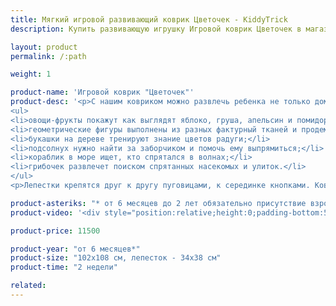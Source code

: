 ```yaml
---
title: Мягкий игровой развивающий коврик Цветочек - KiddyTrick
description: Купить развивающую игрушку Игровой коврик Цветочек в магазине KiddyTrick

layout: product
permalink: /:path

weight: 1

product-name: 'Игровой коврик "Цветочек"'
product-desc: '<p>С нашим ковриком можно развлечь ребенка не только дома и на природе, но и в поездке - он разборный и мягкий. Выполнен в виде цветка с серединкой, на которую можно посадить малыша.</p> 
<ul>
<li>овощи-фрукты покажут как выглядят яблоко, груша, апельсин и помидор снаружи и внутри;</li>
<li>геометрические фигуры выполнены из разных фактурный тканей и продемонстрируют шесть видов эмоций;</li>
<li>букашки на дереве тренируют знание цветов радуги;</li>
<li>подсолнух нужно найти за заборчиком и помочь ему выпрямиться;</li>
<li>кораблик в море ищет, кто спрятался в волнах;</li>
<li>грибочек развлечет поиском спрятанных насекомых и улиток.</li>
</ul>
<p>Лепестки крепятся друг к другу пуговицами, к серединке кнопками. Коврик складывается гармошкой и фиксируется застежкой.</p>'

product-asteriks: "* от 6 месяцев до 2 лет обязательно присутствие взрослых, так как в коврике присутствуют съемные и пришивные детали, которые очень старательные детки могут проглотить."
product-video: '<div style="position:relative;height:0;padding-bottom:56.25%"><iframe src="https://www.youtube.com/embed/WYjzVDvghwA?ecver=2" width="640" height="360" frameborder="0" style="position:absolute;width:100%;height:100%;left:0" allowfullscreen></iframe></div>'

product-price: 11500

product-year: "от 6 месяцев*"
product-size: "102х108 см, лепесток - 34х38 см"
product-time: "2 недели"

related:
---
```

	